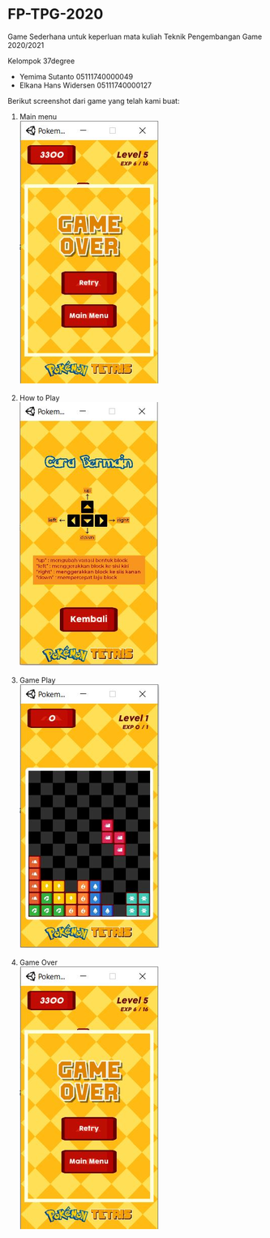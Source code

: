 # FP-TPG-2020
Game Sederhana untuk keperluan mata kuliah Teknik Pengembangan Game 2020/2021

Kelompok 37degree
- Yemima Sutanto 05111740000049
- Elkana Hans Widersen 05111740000127

Berikut screenshot dari game yang telah kami buat:
1. Main menu<br>
![alt](https://github.com/yemimasutanto/FP-TPG-2020/blob/master/demo/game%20over.JPG)
<br><br>
2. How to Play<br>
![alt](https://github.com/yemimasutanto/FP-TPG-2020/blob/master/demo/how%20to%20play.JPG)
<br><br>
3. Game Play<br>
![alt](https://github.com/yemimasutanto/FP-TPG-2020/blob/master/demo/game%20play.JPG)
<br><br>
4. Game Over<br>
![alt](https://github.com/yemimasutanto/FP-TPG-2020/blob/master/demo/game%20over.JPG)
